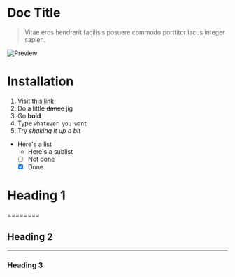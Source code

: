 # Doc Title

> Vitae eros hendrerit facilisis posuere commodo porttitor lacus integer sapien.

![Preview](images/preview.gif)

# Installation

1.  Visit [this link](https://google.com)
2.  Do a little ~~dance~~ jig
3.  Go **bold**
4.  Type `whatever you want`
5.  Try *shaking it up a bit*

- Here's a list
  - Here's a sublist
  - [ ] Not done
  - [x] Done

# Heading 1
========

## Heading 2
--------------

### Heading 3
